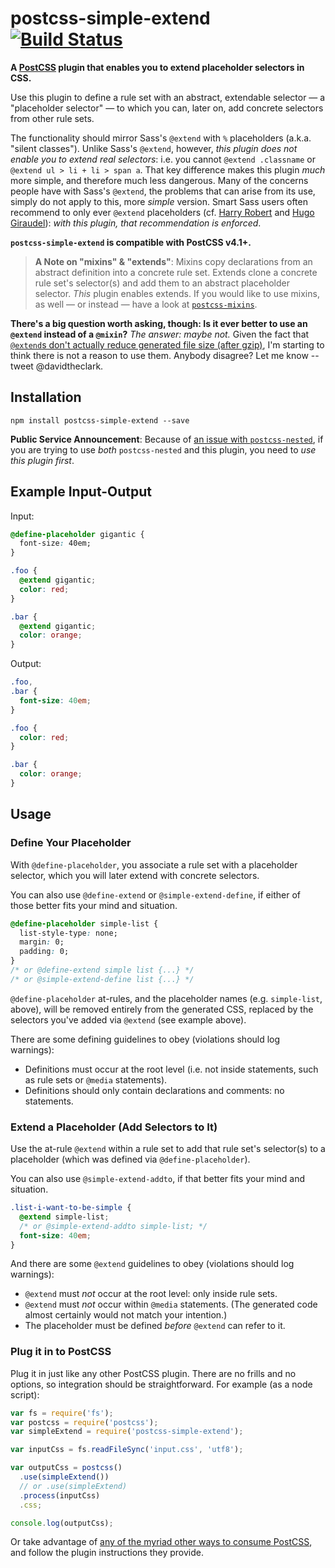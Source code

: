 # postcss-simple-extend [![Build Status](https://travis-ci.org/davidtheclark/postcss-simple-extend.svg?branch=master)](https://travis-ci.org/davidtheclark/postcss-simple-extend)

**A [PostCSS](https://github.com/postcss/postcss) plugin that enables you to extend placeholder selectors in CSS.**

Use this plugin to define a rule set with an abstract, extendable selector — a "placeholder selector" — to which you can, later on, add concrete selectors from other rule sets.

The functionality should mirror Sass's `@extend` with `%` placeholders (a.k.a. "silent classes").
Unlike Sass's `@extend`, however, *this plugin does not enable you to extend real selectors*: i.e. you cannot `@extend .classname` or `@extend ul > li + li > span a`.
That key difference makes this plugin *much* more simple, and therefore much less dangerous.
Many of the concerns people have with Sass's `@extend`, the problems that can arise from its use, simply do not apply to this, more *simple* version. Smart Sass users often recommend to only ever `@extend` placeholders (cf. [Harry Robert](http://csswizardry.com/2014/01/extending-silent-classes-in-sass/) and [Hugo Giraudel](http://sass-guidelin.es/#extend)): *with this plugin, that recommendation is enforced*.

**`postcss-simple-extend` is compatible with PostCSS v4.1+.**

> **A Note on "mixins" & "extends"**: Mixins copy declarations from an abstract definition into a concrete rule set. Extends clone a concrete rule set's selector(s) and add them to an abstract placeholder selector. *This* plugin enables extends. If you would like to use mixins, as well — or instead — have a look at [`postcss-mixins`](https://github.com/postcss/postcss-mixins).

**There's a big question worth asking, though: Is it ever better to use an `@extend` instead of a `@mixin`?** *The answer: maybe not.* Given the fact that [`@extend`s don't actually reduce generated file size (after gzip)](https://tech.bellycard.com/blog/sass-mixins-vs-extends-the-data/), I'm starting to think there is not a reason to use them. Anybody disagree? Let me know -- tweet @davidtheclark.

## Installation

```
npm install postcss-simple-extend --save
```

**Public Service Announcement**: Because of [an issue with `postcss-nested`](https://github.com/postcss/postcss-nested/issues/11), if you are trying to use *both* `postcss-nested` and this plugin, you need to *use this plugin first*.

## Example Input-Output

Input:
```css
@define-placeholder gigantic {
  font-size: 40em;
}

.foo {
  @extend gigantic;
  color: red;
}

.bar {
  @extend gigantic;
  color: orange;
}
```

Output:
```css
.foo,
.bar {
  font-size: 40em;
}

.foo {
  color: red;
}

.bar {
  color: orange;
}
```

## Usage

### Define Your Placeholder

With `@define-placeholder`, you associate a rule set with a placeholder selector, which you will later extend with concrete selectors.

You can also use `@define-extend` or `@simple-extend-define`, if either of those better fits your mind and situation.

```css
@define-placeholder simple-list {
  list-style-type: none;
  margin: 0;
  padding: 0;
}
/* or @define-extend simple list {...} */
/* or @simple-extend-define list {...} */
```

`@define-placeholder` at-rules, and the placeholder names (e.g. `simple-list`, above), will be removed entirely from the generated CSS, replaced by the selectors you've added via `@extend` (see example above).

There are some defining guidelines to obey (violations should log warnings):
- Definitions must occur at the root level (i.e. not inside statements, such as rule sets or `@media` statements).
- Definitions should only contain declarations and comments: no statements.

### Extend a Placeholder (Add Selectors to It)

Use the at-rule `@extend` within a rule set to add that rule set's selector(s) to a placeholder (which was defined via `@define-placeholder`).

You can also use `@simple-extend-addto`, if that better fits your mind and situation.

```css
.list-i-want-to-be-simple {
  @extend simple-list;
  /* or @simple-extend-addto simple-list; */
  font-size: 40em;
}
```

And there are some `@extend` guidelines to obey (violations should log warnings):
- `@extend` must *not* occur at the root level: only inside rule sets.
- `@extend` must *not* occur within `@media` statements. (The generated code almost certainly would not match your intention.)
- The placeholder must be defined *before* `@extend` can refer to it.

### Plug it in to PostCSS

Plug it in just like any other PostCSS plugin. There are no frills and no options, so integration should be straightforward. For example (as a node script):

```js
var fs = require('fs');
var postcss = require('postcss');
var simpleExtend = require('postcss-simple-extend');

var inputCss = fs.readFileSync('input.css', 'utf8');

var outputCss = postcss()
  .use(simpleExtend())
  // or .use(simpleExtend)
  .process(inputCss)
  .css;

console.log(outputCss);
```

Or take advantage of [any of the myriad other ways to consume PostCSS](https://github.com/postcss/postcss#usage), and follow the plugin instructions they provide.
